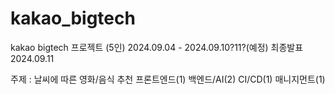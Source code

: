 # kakao_bigtech
kakao bigtech 프로젝트 (5인) 2024.09.04 - 2024.09.10?11?(예정)
최종발표 2024.09.11

주제 : 날씨에 따른 영화/음식 추천
프론트엔드(1)
백엔드/AI(2)
CI/CD(1)
매니지먼트(1)